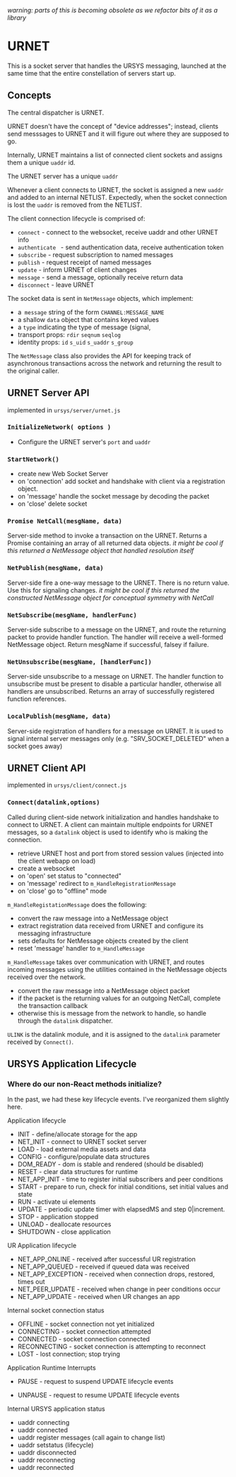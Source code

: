 *warning: parts of this is becoming obsolete as we refactor bits of it as a library*

# URNET

This is a socket server that handles the URSYS messaging, launched at the same time that the entire constellation of servers start up. 

## Concepts

The central dispatcher is URNET. 

URNET doesn't have the concept of "device addresses"; instead, clients send messsages to URNET and it will figure out where they are supposed to go. 

Internally, URNET maintains a list of connected client sockets and assigns them a unique `uaddr` id. 

The URNET server has a unique `uaddr` 

Whenever a client connects to URNET, the socket is assigned a new `uaddr` and added to an internal NETLIST. Expectedly, when the socket connection is lost the `uaddr` is removed from the NETLIST.

The client connection lifecycle is comprised of:

* `connect` - connect to the websocket, receive uaddr and other URNET info
* `authenticate ` - send authentication data, receive authentication token
* `subscribe` - request subscription to named messages
* `publish` - request receipt of named messages
* `update` - inform URNET of client changes
* `message` - send a message, optionally receive return data
* `disconnect` - leave URNET

The socket data is sent in `NetMessage` objects, which implement:

* a` message` string of the form `CHANNEL:MESSAGE_NAME`
* a shallow `data` object that contains keyed values
* a `type` indicating the type of message (signal, 
* transport props: `rdir` `seqnum` `seqlog`
* identity props: `id` `s_uid` `s_uaddr` `s_group`

The `NetMessage` class also provides the API for keeping track of asynchronous transactions across the network and returning the result to the original caller. 

## URNET Server API

implemented in `ursys/server/urnet.js`

### `InitializeNetwork( options )`

* Configure the URNET server's  `port` and `uaddr` 

### `StartNetwork()`

* create new Web Socket Server
* on 'connection' add socket and handshake with client via a registration object.
* on 'message' handle the socket message by decoding the packet
* on 'close' delete socket

### `Promise NetCall(mesgName, data)`

Server-side method to invoke a transaction on the URNET. Returns a Promise containing an array of all returned data objects. *it might be cool if this returned a NetMessage object that handled resolution itself*

### `NetPublish(mesgName, data)`

Server-side fire a one-way message to the URNET. There is no return value. Use this for signaling changes. *it might be cool if this returned the constructed NetMessage object for conceptual symmetry with NetCall*

### `NetSubscribe(mesgName, handlerFunc)`

Server-side subscribe to a message on the URNET, and route the returning packet to provide handler function. The handler will receive a well-formed NetMessage object. Return mesgName if successful, falsey if failure.

### `NetUnsubscribe(mesgName, [handlerFunc])`

Server-side unsubscribe to a message on URNET. The handler function to unsubscribe must be present to disable a particular handler, otherwise all handlers are unsubscribed. Returns an array of successfully registered function references.

### `LocalPublish(mesgName, data)`

Server-side registration of handlers for a message on URNET. It is used to signal internal server messages only (e.g. "SRV_SOCKET_DELETED" when a socket goes away)





## URNET Client API

implemented in `ursys/client/connect.js`

### `Connect(datalink,options)`

Called during client-side network initialization and handles handshake to connect to URNET. A client can maintain multiple endpoints for URNET messages, so a `datalink` object is used to identify who is making the connection. 

* retrieve URNET host and port from stored session values (injected into the client webapp on load)
* create a websocket
* on 'open' set status to "connected"
* on 'message' redirect to `m_HandleRegistrationMessage`
* on 'close' go to "offline" mode

 `m_HandleRegistationMessage` does the following:

* convert the raw message into a NetMessage object
* extract registration data received from URNET and configure its messaging infrastructure
* sets defaults for NetMessage objects created by the client
* reset 'message' handler to `m_HandleMessage`

`m_HandleMessage` takes over communication with URNET, and routes incoming messages using the utilities contained in the NetMessage objects received over the network.

* convert the raw message into a NetMessage object packet
* if the packet is the returning values for an outgoing NetCall, complete the transaction callback
* otherwise this is message from the network to handle, so handle through the `datalink` dispatcher.

`ULINK` is the datalink module, and it is assigned to the `datalink` parameter received by `Connect()`.  

## URSYS Application Lifecycle

### Where do our non-React methods initialize?

In the past, we had these key lifecycle events. I've reorganized them slightly here.

Application lifecycle

* INIT - define/allocate storage for the app 
* NET_INIT - connect to URNET socket server
* LOAD - load external media assets and data
* CONFIG - configure/populate data structures
* DOM_READY - dom is stable and rendered (should be disabled)
* RESET - clear data structures for runtime
* NET_APP_INIT - time to register initial subscribers and peer conditions
* START - prepare to run, check for initial conditions, set initial values and state
* RUN - activate ui elements
* UPDATE - periodic update timer with elapsedMS and step 0|increment.
* STOP - application stopped
* UNLOAD - deallocate resources
* SHUTDOWN - close application

UR Application lifecycle

* NET_APP_ONLINE - received after successful UR registration
* NET_APP_QUEUED - received if queued data was received
* NET_APP_EXCEPTION - received when connection drops, restored, times out
* NET_PEER_UPDATE - received when change in peer conditions occur
* NET_APP_UPDATE - received when UR changes an app 

Internal socket connection status

* OFFLINE - socket connection not yet initialized
* CONNECTING - socket connection attempted
* CONNECTED - socket connection connected
* RECONNECTING - socket connection is attempting to reconnect
* LOST - lost connection; stop trying

Application Runtime Interrupts

* PAUSE - request to suspend UPDATE lifecycle events

* UNPAUSE - request to resume UPDATE lifecycle events

  

Internal URSYS application status

* uaddr connecting
* uaddr connected
* uaddr register messages (call again to change list)
* uaddr setstatus (lifecycle)
* uaddr disconnected
* uaddr reconnecting
* uaddr reconnected



